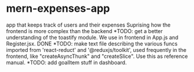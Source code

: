 # mern-expenses-app
app that keeps track of users and their expenses
Suprising how the frontend is more complex than the backend
  *TODO: get a better understanding of the toastify module. We use in frontend in App.js and Register.jsx. DONE
  *TODO: make text file describing the various funcs imported from 'react-reduct' and '@reduxjs/toolkit', used 
frequently in the frontend, like "createAsyncThunk" and "createSlice". Use this as reference manual.
  *TODO: add goalItem stuff in dashboard. 

